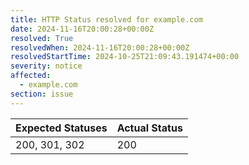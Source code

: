 ```yaml
---
title: HTTP Status resolved for example.com
date: 2024-11-16T20:00:28+00:00Z
resolved: True
resolvedWhen: 2024-11-16T20:00:28+00:00Z
resolvedStartTime: 2024-10-25T21:09:43.191474+00:00
severity: notice
affected:
  - example.com
section: issue
---
```


| Expected Statuses | Actual Status  |
|-------------------|----------------|
| 200, 301, 302 | 200 |
